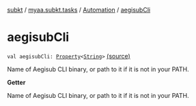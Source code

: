 [subkt](../../index.md) / [myaa.subkt.tasks](../index.md) / [Automation](index.md) / [aegisubCli](./aegisub-cli.md)

# aegisubCli

`val aegisubCli: `[`Property`](https://docs.gradle.org/current/javadoc/org/gradle/api/provider/Property.html)`<`[`String`](https://kotlinlang.org/api/latest/jvm/stdlib/kotlin/-string/index.html)`>` [(source)](https://github.com/Myaamori/SubKt/blob/0.1.11/src/main/kotlin/myaa/subkt/tasks/asstasks.kt#L638)

Name of Aegisub CLI binary, or path to it if it is not in your PATH.

**Getter**

Name of Aegisub CLI binary, or path to it if it is not in your PATH.

